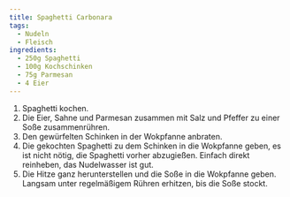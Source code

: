 ```yaml
---
title: Spaghetti Carbonara
tags:
  - Nudeln
  - Fleisch
ingredients:
  - 250g Spaghetti
  - 100g Kochschinken
  - 75g Parmesan
  - 4 Eier
---
```


1. Spaghetti kochen.
2. Die Eier, Sahne und Parmesan zusammen mit Salz und Pfeffer zu einer Soße
   zusammenrühren.
3. Den gewürfelten Schinken in der Wokpfanne anbraten.
4. Die gekochten Spaghetti zu dem Schinken in die Wokpfanne geben, es ist nicht
   nötig, die Spaghetti vorher abzugießen. Einfach direkt reinheben, das
   Nudelwasser ist gut.
5. Die Hitze ganz herunterstellen und die Soße in die Wokpfanne geben. Langsam
   unter regelmäßigem Rühren erhitzen, bis die Soße stockt.
